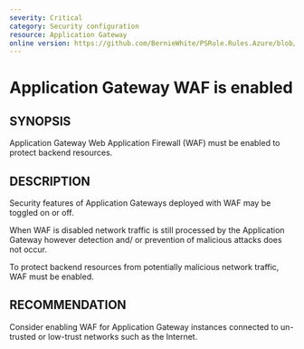 ```yaml
---
severity: Critical
category: Security configuration
resource: Application Gateway
online version: https://github.com/BernieWhite/PSRule.Rules.Azure/blob/master/docs/rules/en/Azure.AppGw.WAFEnabled.md
---
```


# Application Gateway WAF is enabled

## SYNOPSIS

Application Gateway Web Application Firewall (WAF) must be enabled to protect backend resources.

## DESCRIPTION

Security features of Application Gateways deployed with WAF may be toggled on or off.

When WAF is disabled network traffic is still processed by the Application Gateway however detection and/ or prevention of malicious attacks does not occur.

To protect backend resources from potentially malicious network traffic, WAF must be enabled.

## RECOMMENDATION

Consider enabling WAF for Application Gateway instances connected to un-trusted or low-trust networks such as the Internet.

